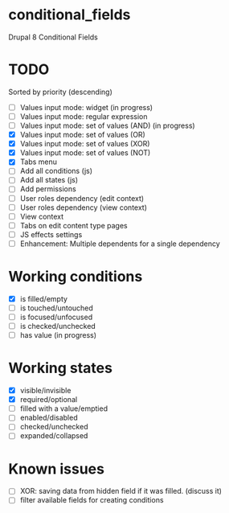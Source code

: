 # conditional_fields
Drupal 8 Conditional Fields

# TODO
Sorted by priority (descending)
- [ ] Values input mode: widget (in progress)
- [ ] Values input mode: regular expression
- [ ] Values input mode: set of values (AND) (in progress)
- [x] Values input mode: set of values (OR)
- [x] Values input mode: set of values (XOR)
- [x] Values input mode: set of values (NOT)
- [x] Tabs menu
- [ ] Add all conditions (js)
- [ ] Add all states (js)
- [ ] Add permissions
- [ ] User roles dependency (edit context)
- [ ] User roles dependency (view context)
- [ ] View context
- [ ] Tabs on edit content type pages
- [ ] JS effects settings
- [ ] Enhancement: Multiple dependents for a single dependency

# Working conditions
- [x] is filled/empty
- [ ] is touched/untouched
- [ ] is focused/unfocused
- [ ] is checked/unchecked
- [ ] has value (in progress)

# Working states
- [x] visible/invisible
- [x] required/optional
- [ ] filled with a value/emptied
- [ ] enabled/disabled
- [ ] checked/unchecked
- [ ] expanded/collapsed

# Known issues
- [ ] XOR: saving data from hidden field if it was filled. (discuss it)
- [ ] filter available fields for creating conditions